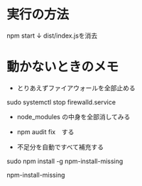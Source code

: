 # 実行の方法

npm start
↓
dist/index.jsを消去

# 動かないときのメモ

+ とりあえずファイアウォールを全部止める

sudo systemctl stop firewalld.service

+ node_modules の中身を全部消してみる

+ npm audit fix　する

+ 不足分を自動ですべて補充する

sudo npm install -g npm-install-missing

npm-install-missing
